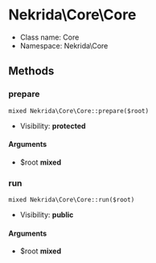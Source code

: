 Nekrida\Core\Core
===============






* Class name: Core
* Namespace: Nekrida\Core







Methods
-------


### prepare

    mixed Nekrida\Core\Core::prepare($root)





* Visibility: **protected**


#### Arguments
* $root **mixed**



### run

    mixed Nekrida\Core\Core::run($root)





* Visibility: **public**


#### Arguments
* $root **mixed**


